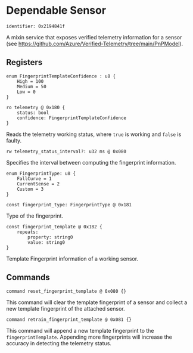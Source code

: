 # Dependable Sensor

    identifier: 0x2194841f

A mixin service that exposes verified telemetry information for a sensor (see https://github.com/Azure/Verified-Telemetry/tree/main/PnPModel).

## Registers

    enum FingerprintTemplateConfidence : u8 {
        High = 100
        Medium = 50
        Low = 0
    }

    ro telemetry @ 0x180 {
        status: bool
        confidence: FingerprintTemplateConfidence
    }
    
Reads the telemetry working status, where ``true`` is working and ``false`` is faulty.

    rw telemetry_status_interval?: u32 ms @ 0x080

Specifies the interval between computing the fingerprint information.

    enum FingerprintType: u8 {
        FallCurve = 1
        CurrentSense = 2
        Custom = 3
    }

    const fingerprint_type: FingerprintType @ 0x181

Type of the fingerprint.

    const fingerprint_template @ 0x182 {
        repeats:
            property: string0
            value: string0
    }

Template Fingerprint information of a working sensor.

## Commands

    command reset_fingerprint_template @ 0x080 {}

This command will clear the template fingerprint of a sensor and collect a new template fingerprint of the attached sensor.

    command retrain_fingerprint_template @ 0x081 {}

This command will append a new template fingerprint to the `fingerprintTemplate`. Appending more fingerprints will increase the accuracy in detecting the telemetry status.
